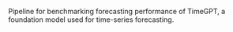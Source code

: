 Pipeline for benchmarking forecasting performance of TimeGPT, a foundation model used for time-series forecasting. 
